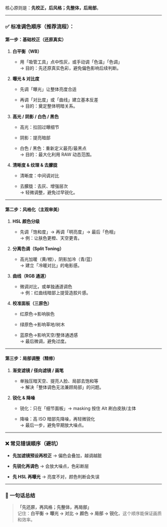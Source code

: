 核心原则是：**先校正，后风格；先整体，后局部**。

---

### ✅ 标准调色顺序（推荐流程）：

#### **第一步：基础校正（还原真实）**

1. **白平衡（WB）**
    
    - 用「吸管工具」点中性灰，或手动调「色温」「色调」  
        → 目的：先还原真实色彩，避免偏色影响后续判断。
        
2. **曝光 & 对比度**
    
    - 先调「曝光」让整体亮度合适
        
    - 再调「对比度」或「曲线」建立基本反差  
        → 目的：奠定整体明暗关系。
        
3. **高光 / 阴影 / 白色 / 黑色**
    
    - 高光：拉回过曝细节
        
    - 阴影：提亮暗部
        
    - 白色 / 黑色：重新定义最亮/最黑点  
        → 目的：最大化利用 RAW 动态范围。
        
4. **清晰度 & 纹理 & 去朦胧**
    
    - 清晰度：中间调对比
        
    - 去朦胧：去灰、增强层次  
        → 轻微调整，避免过早锐化。
        

---

#### **第二步：风格化（主观审美）**

1. **HSL 颜色分级**
    
    - 先调「饱和度」→ 再调「明亮度」→ 最后「色相」  
        → 例：让肤色更橙、天空更青。
        
2. **分离色调（Split Toning）**
    
    - 高光加暖（黄/橙），阴影加冷（青/蓝）  
        → 建立「冷暖对比」的电影感。
        
3. **曲线（RGB 通道）**
    
    - 微调对比，或单独通道调色  
        → 例：红曲线暗部上提营造胶片感。
        
4. **校准面板（三原色）**
    
    - 红原色→影响肤色
        
    - 绿原色→影响草地/树木
        
    - 蓝原色→影响天空/整体通透感  
        → 最后微调，避免过度。
        

---

#### **第三步：局部调整（精修）**

1. **渐变滤镜 / 径向滤镜 / 画笔**
    
    - 单独压暗天空、提亮人脸、局部去饱和等  
        → 解决「整体调色无法兼顾局部」的问题。
        
2. **锐化 & 降噪**
    
    - 锐化：只在「细节面板」→ masking 按住 Alt 刷白皮肤/主体
        
    - 降噪：高 ISO 暗部先降噪，再轻微锐化  
        → 最后一步，避免早期放大噪点。
        

---

### ❌ 常见错误顺序（避坑）

- **先加滤镜预设再校正** → 偏色会叠加，越调越脏
    
- **先锐化再调色** → 会放大噪点，色彩断层
    
- **先 HSL 再曝光** → 亮度不对，颜色判断会失误
    

---

### 🎯 一句话总结

> **「先还原，再风格；先整体，再局部」**  
> 记住：**白平衡 → 曝光 → 对比 → 颜色 → 局部 → 锐化**，这个顺序能保证画质和效率。